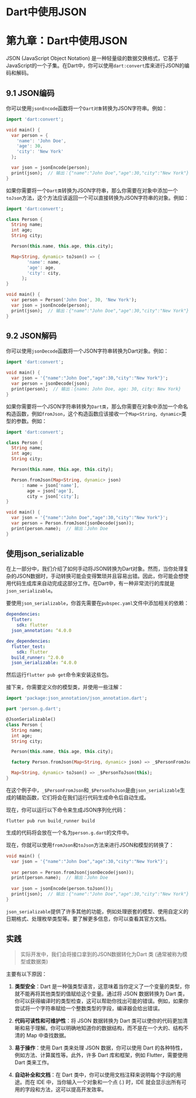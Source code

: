# Dart中使用JSON

# 第九章：Dart中使用JSON

JSON (JavaScript Object Notation) 是一种轻量级的数据交换格式，它基于JavaScript的一个子集。在Dart中，你可以使用`dart:convert`库来进行JSON的编码和解码。

## 9.1 JSON编码

你可以使用`jsonEncode`函数将一个`Dart对象`转换为JSON字符串。例如：

```dart
import 'dart:convert';

void main() {
  var person = {
    'name': 'John Doe',
    'age': 30,
    'city': 'New York'
  };

  var json = jsonEncode(person);
  print(json);  // 输出：{"name":"John Doe","age":30,"city":"New York"}
}
```

如果你需要将一个`Dart类`转换为JSON字符串，那么你需要在对象中添加一个`toJson`方法，这个方法应该返回一个可以直接转换为JSON字符串的对象。例如：

```dart
import 'dart:convert';

class Person {
  String name;
  int age;
  String city;

  Person(this.name, this.age, this.city);

  Map<String, dynamic> toJson() => {
        'name': name,
        'age': age,
        'city': city,
      };
}

void main() {
  var person = Person('John Doe', 30, 'New York');
  var json = jsonEncode(person);
  print(json);  // 输出：{"name":"John Doe","age":30,"city":"New York"}
}
```

## 9.2 JSON解码

你可以使用`jsonDecode`函数将一个JSON字符串转换为Dart对象。例如：

```dart
import 'dart:convert';

void main() {
  var json = '{"name":"John Doe","age":30,"city":"New York"}';
  var person = jsonDecode(json);
  print(person);  // 输出：{name: John Doe, age: 30, city: New York}
}
```

如果你需要将一个JSON字符串转换为`Dart类`，那么你需要在对象中添加一个命名构造函数，例如`fromJson`，这个构造函数应该接收一个`Map<String, dynamic>`类型的参数。例如：

```dart
import 'dart:convert';

class Person {
  String name;
  int age;
  String city;

  Person(this.name, this.age, this.city);

  Person.fromJson(Map<String, dynamic> json)
      : name = json['name'],
        age = json['age'],
        city = json['city'];
}

void main() {
  var json = '{"name":"John Doe","age":30,"city":"New York"}';
  var person = Person.fromJson(jsonDecode(json));
  print(person.name);  // 输出：John Doe
}
```

## 使用json_serializable


在上一部分中，我们介绍了如何手动将JSON转换为Dart对象。然而，当你处理复杂的JSON数据时，手动转换可能会变得繁琐并且容易出错。因此，你可能会想使用代码生成库来自动完成这部分工作。在Dart中，有一种非常流行的库就是`json_serializable`。


要使用`json_serializable`，你首先需要在`pubspec.yaml`文件中添加相关的依赖：

```yaml
dependencies:
  flutter:
    sdk: flutter
  json_annotation: ^4.0.0

dev_dependencies:
  flutter_test:
    sdk: flutter
  build_runner: ^2.0.0
  json_serializable: ^4.0.0
```

然后运行`flutter pub get`命令来安装这些包。

接下来，你需要定义你的模型类，并使用一些注解：

```dart
import 'package:json_annotation/json_annotation.dart';

part 'person.g.dart';

@JsonSerializable()
class Person {
  String name;
  int age;
  String city;

  Person(this.name, this.age, this.city);

  factory Person.fromJson(Map<String, dynamic> json) => _$PersonFromJson(json);

  Map<String, dynamic> toJson() => _$PersonToJson(this);
}
```

在这个例子中，`_$PersonFromJson`和`_$PersonToJson`是由`json_serializable`生成的辅助函数，它们将会在我们运行代码生成命令后自动生成。

现在，你可以运行以下命令来生成JSON序列化代码：

```shell
flutter pub run build_runner build
```

生成的代码将会放在一个名为`person.g.dart`的文件中。

现在，你就可以使用`fromJson`和`toJson`方法来进行JSON和模型的转换了：

```dart
void main() {
  var json = '{"name":"John Doe","age":30,"city":"New York"}';
  
  var person = Person.fromJson(jsonDecode(json));
  print(person.name);  // 输出：John Doe
  
  var json = jsonEncode(person.toJson());
  print(json);  // 输出：{"name":"John Doe","age":30,"city":"New York"}
}
```

`json_serializable`提供了许多其他的功能，例如处理嵌套的模型、使用自定义的日期格式、处理枚举类型等。要了解更多信息，你可以查看其官方文档。


## 实践

> 实际开发中，我们会将接口拿到的JSON数据转化为Dart 类 (通常被称为模型或数据类)

主要有以下原因：


1. **类型安全**：Dart 是一种强类型语言，这意味着当你定义了一个变量的类型，你就不能再将其他类型的值赋给这个变量。通过将 JSON 数据转换为 Dart 类，你可以获得编译时的类型检查，这可以帮助你找出可能的错误。例如，如果你尝试将一个字符串赋给一个整数类型的字段，编译器会给出错误。

2. **代码可读性和可维护性**：将 JSON 数据转换为 Dart 类可以使你的代码更加清晰和易于理解。你可以明确地知道你的数据结构，而不是在一个大的、结构不清的 Map 中查找数据。

3. **易于操作**：使用 Dart 类来处理 JSON 数据，你可以使用 Dart 的各种特性，例如方法、计算属性等。此外，许多 Dart 库和框架，例如 Flutter，需要使用 Dart 类来工作。

4. **自动补全和文档**：在 Dart 类中，你可以使用文档注释来说明每个字段的用途。而在 IDE 中，当你输入一个对象和一个点 (.) 时，IDE 就会显示出所有可用的字段和方法，这可以提高开发效率。